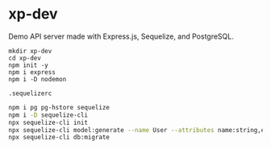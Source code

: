 # xp-dev

Demo API server made with Express.js, Sequelize, and PostgreSQL.

```
mkdir xp-dev
cd xp-dev
npm init -y
npm i express
npm i -D nodemon
```

`.sequelizerc`

```bash
npm i pg pg-hstore sequelize
npm i -D sequelize-cli
npx sequelize-cli init
npx sequelize-cli model:generate --name User --attributes name:string,email:string,password:string
npx sequelize-cli db:migrate
```

